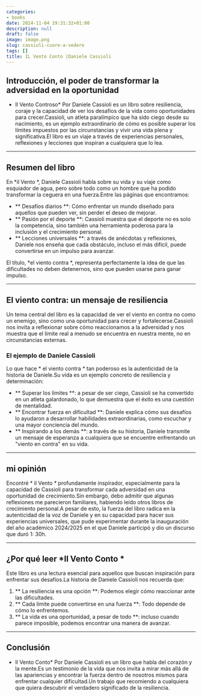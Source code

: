 ```yaml
---
categories:
- books
date: 2024-11-04 19:31:32+01:00
description: null
draft: false
image: image.png
slug: cassioli-cuore-a-vedere
tags: []
title: IL Vento Conto |Daniele Cassioli
---
```


<!-- hash: 097e5dcc2989 -->
## Introducción, el poder de transformar la adversidad en la oportunidad
* Il Vento Controso* Por Daniele Cassioli es un libro sobre resiliencia, coraje y la capacidad de ver los desafíos de la vida como oportunidades para crecer.Cassioli, un atleta paralímpico que ha sido ciego desde su nacimiento, es un ejemplo extraordinario de cómo es posible superar los límites impuestos por las circunstancias y vivir una vida plena y significativa.El libro es un viaje a través de experiencias personales, reflexiones y lecciones que inspiran a cualquiera que lo lea.

---

## Resumen del libro
En *il Vento *, Daniele Cassioli habla sobre su vida y su viaje como esquiador de agua, pero sobre todo como un hombre que ha podido transformar la ceguera en una fuerza.Entre las páginas que encontramos:
- ** Desafíos diarios **: Cómo enfrentar un mundo diseñado para aquellos que pueden ver, sin perder el deseo de mejorar.
- ** Pasión por el deporte **: Cassioli muestra que el deporte no es solo la competencia, sino también una herramienta poderosa para la inclusión y el crecimiento personal.
- ** Lecciones universales **: a través de anécdotas y reflexiones, Daniele nos enseña que cada obstáculo, incluso el más difícil, puede convertirse en un impulso para avanzar.

El título, *el viento contra *, representa perfectamente la idea de que las dificultades no deben detenernos, sino que pueden usarse para ganar impulso.

---

## El viento contra: un mensaje de resiliencia
Un tema central del libro es la capacidad de ver el viento en contra no como un enemigo, sino como una oportunidad para crecer y fortalecerse.Cassioli nos invita a reflexionar sobre cómo reaccionamos a la adversidad y nos muestra que el límite real a menudo se encuentra en nuestra mente, no en circunstancias externas.

### El ejemplo de Daniele Cassioli
Lo que hace * el viento contra * tan poderoso es la autenticidad de la historia de Daniele.Su vida es un ejemplo concreto de resiliencia y determinación:
- ** Superar los límites **: a pesar de ser ciego, Cassioli se ha convertido en un atleta galardonado, lo que demuestra que el éxito es una cuestión de mentalidad.
- ** Encontrar fuerza en dificultad **: Daniele explica cómo sus desafíos lo ayudaron a desarrollar habilidades extraordinarias, como escuchar y una mayor conciencia del mundo.
- ** Inspirando a los demás **: a través de su historia, Daniele transmite un mensaje de esperanza a cualquiera que se encuentre enfrentando un "viento en contra" en su vida.

---

## mi opinión
Encontré * il Vento * profundamente inspirador, especialmente para la capacidad de Cassioli para transformar cada adversidad en una oportunidad de crecimiento.Sin embargo, debo admitir que algunas reflexiones me parecieron familiares, habiendo leído otros libros de crecimiento personal.A pesar de esto, la fuerza del libro radica en la autenticidad de la voz de Daniele y en su capacidad para hacer sus experiencias universales, que pude experimentar durante la inauguración del año académico 2024/2025 en el que Daniele participó y dio un discurso que duró 1: 30h.

---

## ¿Por qué leer *Il Vento Conto *
Este libro es una lectura esencial para aquellos que buscan inspiración para enfrentar sus desafíos.La historia de Daniele Cassioli nos recuerda que:
1. ** La resiliencia es una opción **: Podemos elegir cómo reaccionar ante las dificultades.
2. ** Cada límite puede convertirse en una fuerza **: Todo depende de cómo lo enfrentemos.
3. ** La vida es una oportunidad, a pesar de todo **: incluso cuando parece imposible, podemos encontrar una manera de avanzar.

---

## Conclusión
* Il Vento Conto* Por Daniele Cassioli es un libro que habla del corazón y la mente.Es un testimonio de la vida que nos invita a mirar más allá de las apariencias y encontrar la fuerza dentro de nosotros mismos para enfrentar cualquier dificultad.Un trabajo que recomiendo a cualquiera que quiera descubrir el verdadero significado de la resiliencia.